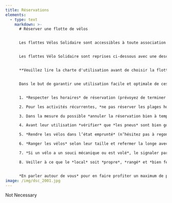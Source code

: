 ```yaml
---
title: Réservations
elements:
  - type: text
    markdown: >-
      # Réserver une flotte de vélos


      Les flottes Vélos Solidaire sont accessibles à toute association psyco/socio/culturelle ou de promotion de la santé et de la cohésion sociale active en Région bruxelloise et qui s’adresse à un public moins favorisé. Les vélos sont disponibles à titre gratuit pour des activités d’apprentissage du vélo ou pour des sorties à vélo en groupe. 


      Les flottes Vélo Solidaire sont reprises ci-dessous avec une description des vélos et du matériel disponible ainsi que les horaires d'ouverture (en fonction du partenaire qui accueille la flotte).


      **Veuillez lire la charte d'utilisation avant de choisir la flotte et la date qui vous convient.**


      Dans le but de garantir une utilisation facile et optimale de ces flottes, il vous est demandé de :


      1. *Respecter les horaires* de réservation (prévoyez de terminer votre activité un peu plus tôt pour avoir le temps de bien ranger les vélos). Il vous est possible de réserver des vélos pour une journée entière, juste une matinée ou juste une après-midi. Attention de bien vous référer aux horaires d’ouverture et fermeture des différents lieux.

      2. Pour les activités récurrentes, *ne pas réserver les plages horaires trop à l’avance* (maximum 3 mois) pour laisser l’opportunité à toutes les associations partenaires de bénéficier du service.

      3. Dans la mesure du possible *annuler la réservation bien à temps* (1 semaine minimum) pour libérer la plage horaire à une autre association.

      4. Avant leur utilisation *vérifier* que *les pneus* sont bien gonflés, *les selles* à la bonne hauteur et *les freins* en bon état.

      5. *Rendre les vélos dans l’état emprunté* (n’hésitez pas à regonfler les pneus, vérifier que la selle et le guidon sont bien fixés…).

      6. *Ranger les vélos* selon leur taille et refermer la longe avec le cadenas à clé.

      7. *Si un vélo a un souci mécanique ou est volé*, le signaler par Email à velosolidaire@cyclo.org et placer le vélo à l’endroit prévu pour les vélos nécessitant une réparation.

      8. Veiller à ce que le *local* soit *propre*, *rangé* et *bien fermé* à votre départ


      *En parler autour de vous* pour en faire profiter un maximum de personnes !
image: /img/dsc_2001.jpg
---
```

Not Necessary
